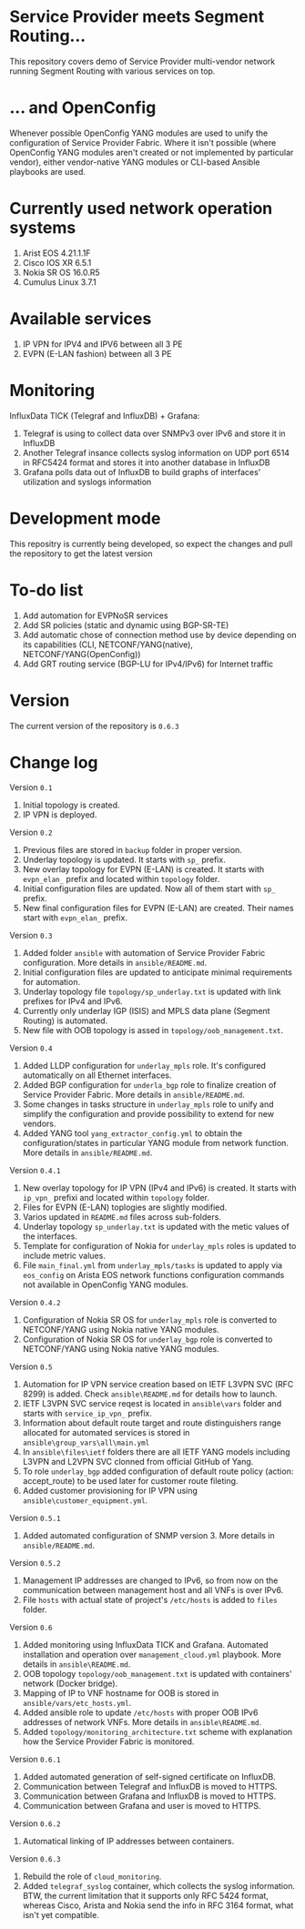 # Service Provider meets Segment Routing...
This repository covers demo of Service Provider multi-vendor network running Segment Routing with various services on top.

# ... and OpenConfig
Whenever possible OpenConfig YANG modules are used to unify the configuration of Service Provider Fabric. Where it isn't possible (where OpenConfig YANG modules aren't created or not implemented by particular vendor), either vendor-native YANG modules or CLI-based Ansible playbooks are used.

# Currently used network operation systems
1) Arist EOS 4.21.1.1F
2) Cisco IOS XR 6.5.1
3) Nokia SR OS 16.0.R5
4) Cumulus Linux 3.7.1

# Available services
1) IP VPN for IPV4 and IPV6 between all 3 PE
2) EVPN (E-LAN fashion) between all 3 PE

# Monitoring
InfluxData TICK (Telegraf and InfluxDB) + Grafana:
1) Telegraf is using to collect data over SNMPv3 over IPv6 and store it in InfluxDB
2) Another Telegraf insance collects syslog information on UDP port 6514 in RFC5424 format and stores it into another database in InfluxDB 
3) Grafana polls data out of InfluxDB to build graphs of interfaces' utilization and syslogs information

# Development mode
This repositry is currently being developed, so expect the changes and pull the repository to get the latest version

# To-do list
1) Add automation for EVPNoSR services
2) Add SR policies (static and dynamic using BGP-SR-TE)
3) Add automatic chose of connection method use by device depending on its capabilities (CLI, NETCONF/YANG(native), NETCONF/YANG(OpenConfig))
4) Add GRT routing service (BGP-LU for IPv4/IPv6) for Internet traffic

# Version
The current version of the repository is `0.6.3`

# Change log
Version `0.1`
1) Initial topology is created.
2) IP VPN is deployed.

Version `0.2`
1) Previous files are stored in `backup` folder in proper version.
2) Underlay topology is updated. It starts with `sp_` prefix.
3) New overlay topology for EVPN (E-LAN) is created. It starts with `evpn_elan_` prefix and located within `topology` folder.
4) Initial configuration files are updated. Now all of them start with `sp_` prefix.
5) New final configuration files for EVPN (E-LAN) are created. Their names start with `evpn_elan_` prefix. 

Version `0.3`
1) Added folder `ansible` with automation of Service Provider Fabric configuration. More details in `ansible/README.md`.
2) Initial configuration files are updated to anticipate minimal requirements for automation.
3) Underlay topology file `topology/sp_underlay.txt` is updated with link prefixes for IPv4 and IPv6.
4) Currently only underlay IGP (ISIS) and MPLS data plane (Segment Routing) is automated.
5) New file with OOB topology is assed in `topology/oob_management.txt`.

Version `0.4`
1) Added LLDP configuration for `underlay_mpls` role. It's configured automatically on all Ethernet interfaces.
2) Added BGP configuration for `underla_bgp` role to finalize creation of Service Provider Fabric. More details in `ansible/README.md`.
3) Some changes in tasks structure in `underlay_mpls` role to unify and simplify the configuration and provide possibility to extend for new vendors.
4) Added YANG tool `yang_extractor_config.yml` to obtain the configuration/states in particular YANG module from network function. More details in `ansible/README.md`.

Version `0.4.1`
1) New overlay topology for IP VPN (IPv4 and IPv6) is created. It starts with `ip_vpn_` prefixi and located within `topology` folder.
2) Files for EVPN (E-LAN) toplogies are slightly modified.
3) Varios updated in `README.md` files across sub-folders.
4) Underlay topology `sp_underlay.txt` is updated with the metic values of the interfaces.
5) Template for configuration of Nokia for `underlay_mpls` roles is updated to include metric values.
6) File `main_final.yml` from `underlay_mpls/tasks` is updated to apply via `eos_config` on Arista EOS network functions configuration commands not available in OpenConfig YANG modules.

Version `0.4.2`
1) Configuration of Nokia SR OS for `underlay_mpls` role is converted to NETCONF/YANG using Nokia native YANG modules.
2) Configuration of Nokia SR OS for `underlay_bgp` role is converted to NETCONF/YANG using Nokia native YANG modules.

Version `0.5`
1) Automation for IP VPN service creation based on IETF L3VPN SVC (RFC 8299) is added. Check `ansible\README.md` for details how to launch.
2) IETF L3VPN SVC service reqest is located in `ansible\vars` folder and starts with `service_ip_vpn_` prefix.
3) Information about default route target and route distinguishers range allocated for automated services is stored in `ansible\group_vars\all\main.yml`
4) In `ansible\files\ietf` folders there are all IETF YANG models including L3VPN and L2VPN SVC clonned from official GitHub of Yang.
5) To role `underlay_bgp` added configuration of default route policy (action: accept_route) to be used later for customer route fileting.
6) Added customer provisioning for IP VPN using `ansible\customer_equipment.yml`.

Version `0.5.1`
1) Added automated configuration of SNMP version 3. More details in `ansible/README.md`.

Version `0.5.2`
1) Management IP addresses are changed to IPv6, so from now on the communication between management host and all VNFs is over IPv6.
2) File `hosts` with actual state of project's `/etc/hosts` is added to `files` folder.

Version `0.6`
1) Added monitoring using InfluxData TICK and Grafana. Automated installation and operation over `management_cloud.yml` playbook. More details in `ansible\README.md`.
2) OOB topology `topology/oob_management.txt` is updated with containers' network (Docker bridge).
3) Mapping of IP to VNF hostname for OOB is stored in `ansible/vars/etc_hosts.yml`.
4) Added ansible role to update `/etc/hosts` with proper OOB IPv6 addresses of network VNFs. More details in `ansible\README.md`.
5) Added `topology/monitoring_architecture.txt` scheme with explanation how the Service Provider Fabric is monitored.

Version `0.6.1`
1) Added automated generation of self-signed certificate on InfluxDB.
2) Communication between Telegraf and InfluxDB is moved to HTTPS.
3) Communication between Grafana and InfluxDB is moved to HTTPS.
4) Communication between Grafana and user is moved to HTTPS.

Version `0.6.2`
1) Automatical linking of IP addresses between containers.

Version `0.6.3`
1) Rebuild the role of `cloud_monitoring`.
2) Added `telegraf_syslog` container, which collects the syslog information. BTW, the current limitation that it supports only RFC 5424 format, whereas Cisco, Arista and Nokia send the info in RFC 3164 format, what isn't yet compatible.

